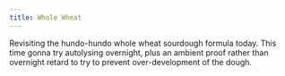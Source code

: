 ```yaml
---
title: Whole Wheat
---
```


Revisiting the hundo-hundo whole wheat sourdough formula today. This time gonna try autolysing overnight, plus an ambient proof rather than overnight retard to try to prevent over-development of the dough.
